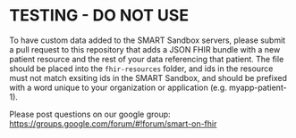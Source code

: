 # TESTING - DO NOT USE

To have custom data added to the SMART Sandbox servers, please submit a pull request to this repository that adds a JSON FHIR bundle with a new patient resource and the rest of your data referencing that patient. The file should be placed into the ```fhir-resources``` folder, and ids in the resource must not match exsiting ids in the SMART Sandbox, and should be prefixed with a word unique to your organization or application (e.g. myapp-patient-1). 

Please post questions on our google group: https://groups.google.com/forum/#!forum/smart-on-fhir